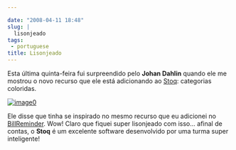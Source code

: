 ```yaml
---

date: "2008-04-11 18:48"
slug: |
  lisonjeado
tags:
 - portuguese
title: Lisonjeado
---
```


Esta última quinta-feira fui surpreendido pelo **Johan Dahlin** quando
ele me mostrou o novo recurso que ele está adicionando ao
[Stoq](http://www.stoq.com.br/index.php?lang=en): categorias coloridas.

[![image0](http://www.ogmaciel.com/wp-content/uploads/2008/04/payable-categories-300x213.png)](http://www.ogmaciel.com/wp-content/uploads/2008/04/payable-categories.png)

Ele disse que tinha se inspirado no mesmo recurso que eu adicionei no
[BillReminder](http://billreminder.gnulinuxbrasil.org). Wow! Claro que
fiquei super lisonjeado com isso... afinal de contas, o **Stoq** é um
excelente software desenvolvido por uma turma super inteligente!
